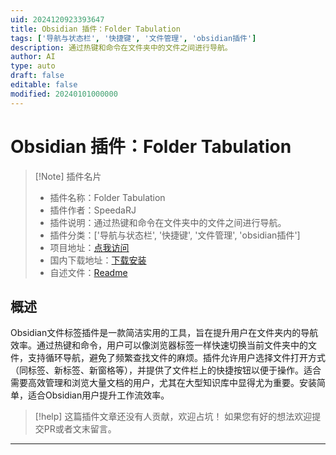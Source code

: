 ```yaml
---
uid: 2024120923393647
title: Obsidian 插件：Folder Tabulation
tags: ['导航与状态栏', '快捷键', '文件管理', 'obsidian插件']
description: 通过热键和命令在文件夹中的文件之间进行导航。
author: AI
type: auto
draft: false
editable: false
modified: 20240101000000
---
```


# Obsidian 插件：Folder Tabulation

> [!Note] 插件名片
> - 插件名称：Folder Tabulation
> - 插件作者：SpeedaRJ
> - 插件说明：通过热键和命令在文件夹中的文件之间进行导航。
> - 插件分类：['导航与状态栏', '快捷键', '文件管理', 'obsidian插件']
> - 项目地址：[点我访问](https://github.com/SpeedaRJ/obsidian_folder_tabulation)
> - 国内下载地址：[下载安装](https://pkmer.cn/products/plugin/pluginMarket/?folder-tabulation)
> - 自述文件：[Readme](https://ghproxy.net/https://raw.githubusercontent.com/SpeedaRJ/obsidian_folder_tabulation/master/README.md)



## 概述

Obsidian文件标签插件是一款简洁实用的工具，旨在提升用户在文件夹内的导航效率。通过热键和命令，用户可以像浏览器标签一样快速切换当前文件夹中的文件，支持循环导航，避免了频繁查找文件的麻烦。插件允许用户选择文件打开方式（同标签、新标签、新窗格等），并提供了文件栏上的快捷按钮以便于操作。适合需要高效管理和浏览大量文档的用户，尤其在大型知识库中显得尤为重要。安装简单，适合Obsidian用户提升工作流效率。


> [!help] 
> 这篇插件文章还没有人贡献，欢迎占坑！
> 如果您有好的想法欢迎提交PR或者文末留言。
> 

---



